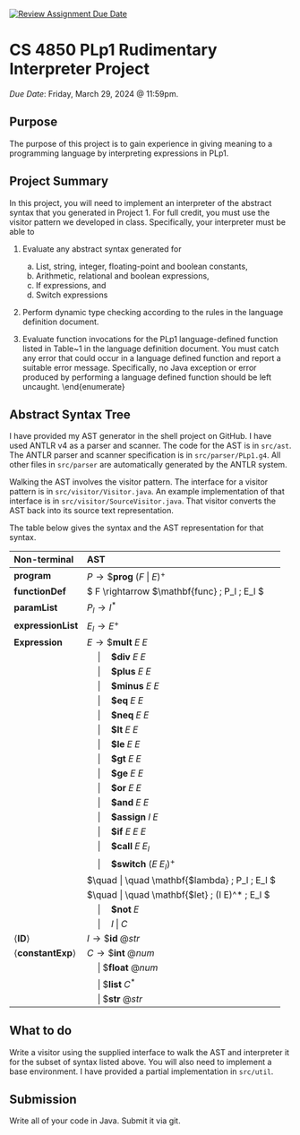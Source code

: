 [![Review Assignment Due Date](https://classroom.github.com/assets/deadline-readme-button-24ddc0f5d75046c5622901739e7c5dd533143b0c8e959d652212380cedb1ea36.svg)](https://classroom.github.com/a/zOc7B3yj)
# CS 4850 PLp1 Rudimentary Interpreter Project
*Due Date*: Friday, March 29, 2024 @ 11:59pm.  


## Purpose

The purpose of this project is to gain experience in giving meaning to a
programming language by interpreting expressions in PLp1.


## Project Summary

In this project, you will need to implement an interpreter of the abstract syntax that you generated in Project 1. For full credit, you must use the visitor pattern we developed in class. Specifically, your interpreter must be able to 

1. Evaluate any abstract syntax generated for

    <ol type="a">
        <li> List, string, integer, floating-point and boolean constants,
        <li> Arithmetic, relational and boolean expressions,
        <li> If expressions, and
        <li> Switch expressions
    </ol>

1. Perform dynamic type checking according to the rules in the language definition document.
1. Evaluate function invocations for the PLp1 language-defined function listed in Table~1 in the language definition document. You must catch any error that could occur in a language defined function and report a suitable error message. Specifically, no Java exception or error produced by performing a language defined function should be left uncaught.
\end{enumerate}

## Abstract Syntax Tree

I have provided my AST generator in the shell project on GitHub. I have used ANTLR v4 as a parser and scanner. The code for the AST is in `src/ast`. The ANTLR parser and scanner specification is in `src/parser/PLp1.g4`. All other files in `src/parser` are automatically generated by the ANTLR system.

Walking the AST involves the visitor pattern. The interface for a visitor pattern is in `src/visitor/Visitor.java`. An example implementation of that interface is in `src/visitor/SourceVisitor.java`. That visitor converts the AST back into its source text representation. 

The table below gives the syntax and the AST representation for that syntax. 

|**Non-terminal** | **AST**|
|:--- | :--- |
$\mathbf{program}$ | $P \rightarrow \$\textbf{prog} \; (F \; \| \; E )^+$
$\mathbf{functionDef}$ | $ F \rightarrow \$\mathbf{func} \; P_l \; E_l $
$\mathbf{paramList}$ | $P_l \rightarrow I^*$ 
$\mathbf{expressionList}$ | $E_l \rightarrow E^+$
$\mathbf{Expression}$ | $E \rightarrow \$\mathbf{mult} \; E \; E$
| | $\quad \| \quad \mathbf{\$div} \; E \; E$
| | $\quad \| \quad \mathbf{\$plus} \; E \; E$
| | $\quad \| \quad \mathbf{\$minus} \; E \; E$
| | $\quad \| \quad \mathbf{\$eq} \; E \; E$
| | $\quad \| \quad \mathbf{\$neq} \; E \; E$
| | $\quad \| \quad \mathbf{\$lt} \; E \; E$
| | $\quad \| \quad \mathbf{\$le} \; E \; E$
| | $\quad \| \quad \mathbf{\$gt} \; E \; E$
| | $\quad \| \quad \mathbf{\$ge} \; E \; E$
| | $\quad \| \quad \mathbf{\$or} \; E \; E$
| | $\quad \| \quad \mathbf{\$and} \; E \; E$
| | $\quad \| \quad \mathbf{\$assign} \; I \; E$
| | $\quad \| \quad \mathbf{\$if} \; E \; E \; E$
| | $\quad \| \quad \mathbf{\$call} \; E \; E_l$
| | $\quad \| \quad \mathbf{\$switch} \; (E \; E_l)^+$
| | $\quad \| \quad \mathbf{\$lambda} \; P_l \; E_l $
| | $\quad \| \quad \mathbf{\$let} \; (I E)^* \; E_l $
| | $\quad \| \quad \mathbf{\$not} \; E$
| | $\quad \| \quad I \; \| \; C$
|$\langle \mathbf{ID} \rangle$ | $I \rightarrow \$\mathbf{id} \; @str$|
|$\langle \mathbf{constantExp} \rangle$ | $C \rightarrow \$\mathbf{int} \; @num$|
| | $\quad \| \; \$\mathbf{float} \; @num$|
| | $\quad \| \; \$\mathbf{list} \; C^*$|
| | $\quad \| \; \$\mathbf{str} \; @str$|

## What to do

Write a visitor using the supplied interface to walk the AST and interpreter it for the subset of syntax listed above. You will also need to implement a base environment. I have provided a partial implementation in `src/util`.

## Submission

Write all of your code in Java. Submit it via git.
